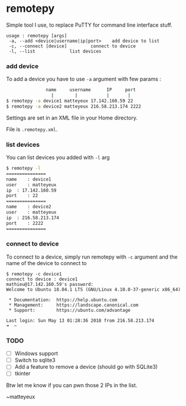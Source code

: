 # remotepy

Simple tool I use, to replace PuTTY for command line interface stuff.
```
usage : remotepy [args]
 -a, --add <device|username|ip|port>	add device to list
 -c, --connect [device]			connect to device
 -l, --list				list devices
```

### add device
To add a device you have to use `-a` argument with few params :
```bash
               name     username      IP     port
                 |        |           |       |
$ remotepy -a device1 matteyeux 17.142.160.59 22
$ remotepy -a device2 matteyeux 216.58.213.174 2222
```
Settings are set in an XML file in your Home directory. 

File is `.remotepy.xml`.

### list devices
You can list devices you added with `-l` arg
```bash
$ remotepy -l
===============
name	: device1
user	: matteyeux
ip	: 17.142.160.59
port	: 22
===============
name	: device2
user	: matteyeux
ip	: 216.58.213.174
port	: 2222
===============
```

### connect to device
To connect to a device, simply run remotepy with `-c` argument and the name of the device to connect to

```
$ remotepy -c device1
connect to device : device1
mathieu@17.142.160.59's password: 
Welcome to Ubuntu 18.04.1 LTS (GNU/Linux 4.10.0-37-generic x86_64)

 * Documentation:  https://help.ubuntu.com
 * Management:     https://landscape.canonical.com
 * Support:        https://ubuntu.com/advantage

Last login: Sun May 13 01:28:36 2018 from 216.58.213.174
➜  ~ 
```

### TODO
- [ ] Windows support
- [ ] Switch to sqlite3
- [ ] Add a feature to remove a device (should go with SQLite3)
- [ ] tkinter

Btw let me know if you can pwn those 2 IPs in the list.

~matteyeux
